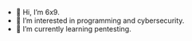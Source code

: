 - 👋 Hi, I’m 6x9.
- 👀 I’m interested in programming and cybersecurity.
- 🌱 I’m currently learning pentesting.
